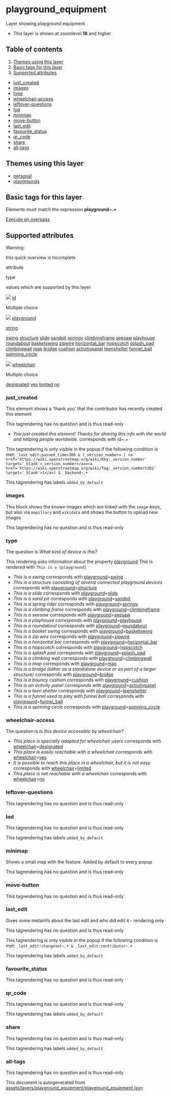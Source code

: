 [//]: # (WARNING: this file is automatically generated. Please find the sources at the bottom and edit those sources)

playground\_equipment
=====================

Layer showing playground equipment

*   This layer is shown at zoomlevel **18** and higher

Table of contents
-----------------

1.  [Themes using this layer](#-themes-using-this-layer-)
2.  [Basic tags for this layer](#-basic-tags-for-this-layer-)
3.  [Supported attributes](#-supported-attributes-)

*   [just\_created](#just_created)
*   [images](#images)
*   [type](#type)
*   [wheelchair-access](#wheelchair-access)
*   [leftover-questions](#leftover-questions)
*   [lod](#lod)
*   [minimap](#minimap)
*   [move-button](#move-button)
*   [last\_edit](#last_edit)
*   [favourite\_status](#favourite_status)
*   [qr\_code](#qr_code)
*   [share](#share)
*   [all-tags](#all-tags)

Themes using this layer
-----------------------

*   [personal](https://mapcomplete.org/personal)
*   [playgrounds](https://mapcomplete.org/playgrounds)

Basic tags for this layer
-------------------------

Elements must match the expression **playground~.+**

[Execute on overpass](http://overpass-turbo.eu/?Q=%5Bout%3Ajson%5D%5Btimeout%3A90%5D%3B%28%20%20%20%20nwr%5B%22playground%22%5D%28%7B%7Bbbox%7D%7D%29%3B%0A%29%3Bout%20body%3B%3E%3Bout%20skel%20qt%3B)

Supported attributes
--------------------

Warning:

this quick overview is incomplete

attribute

type

values which are supported by this layer

[![](https://mapcomplete.org/assets/svg/statistics.svg)](https://taginfo.openstreetmap.org/keys/id#values) [id](https://wiki.openstreetmap.org/wiki/Key:id)

Multiple choice

[![](https://mapcomplete.org/assets/svg/statistics.svg)](https://taginfo.openstreetmap.org/keys/playground#values) [playground](https://wiki.openstreetmap.org/wiki/Key:playground)

[string](../SpecialInputElements.md#string)

[swing](https://wiki.openstreetmap.org/wiki/Tag:playground%3Dswing) [structure](https://wiki.openstreetmap.org/wiki/Tag:playground%3Dstructure) [slide](https://wiki.openstreetmap.org/wiki/Tag:playground%3Dslide) [sandpit](https://wiki.openstreetmap.org/wiki/Tag:playground%3Dsandpit) [springy](https://wiki.openstreetmap.org/wiki/Tag:playground%3Dspringy) [climbingframe](https://wiki.openstreetmap.org/wiki/Tag:playground%3Dclimbingframe) [seesaw](https://wiki.openstreetmap.org/wiki/Tag:playground%3Dseesaw) [playhouse](https://wiki.openstreetmap.org/wiki/Tag:playground%3Dplayhouse) [roundabout](https://wiki.openstreetmap.org/wiki/Tag:playground%3Droundabout) [basketswing](https://wiki.openstreetmap.org/wiki/Tag:playground%3Dbasketswing) [zipwire](https://wiki.openstreetmap.org/wiki/Tag:playground%3Dzipwire) [horizontal\_bar](https://wiki.openstreetmap.org/wiki/Tag:playground%3Dhorizontal_bar) [hopscotch](https://wiki.openstreetmap.org/wiki/Tag:playground%3Dhopscotch) [splash\_pad](https://wiki.openstreetmap.org/wiki/Tag:playground%3Dsplash_pad) [climbingwall](https://wiki.openstreetmap.org/wiki/Tag:playground%3Dclimbingwall) [map](https://wiki.openstreetmap.org/wiki/Tag:playground%3Dmap) [bridge](https://wiki.openstreetmap.org/wiki/Tag:playground%3Dbridge) [cushion](https://wiki.openstreetmap.org/wiki/Tag:playground%3Dcushion) [activitypanel](https://wiki.openstreetmap.org/wiki/Tag:playground%3Dactivitypanel) [teenshelter](https://wiki.openstreetmap.org/wiki/Tag:playground%3Dteenshelter) [funnel\_ball](https://wiki.openstreetmap.org/wiki/Tag:playground%3Dfunnel_ball) [spinning\_circle](https://wiki.openstreetmap.org/wiki/Tag:playground%3Dspinning_circle)

[![](https://mapcomplete.org/assets/svg/statistics.svg)](https://taginfo.openstreetmap.org/keys/wheelchair#values) [wheelchair](https://wiki.openstreetmap.org/wiki/Key:wheelchair)

Multiple choice

[designated](https://wiki.openstreetmap.org/wiki/Tag:wheelchair%3Ddesignated) [yes](https://wiki.openstreetmap.org/wiki/Tag:wheelchair%3Dyes) [limited](https://wiki.openstreetmap.org/wiki/Tag:wheelchair%3Dlimited) [no](https://wiki.openstreetmap.org/wiki/Tag:wheelchair%3Dno)

### just\_created

This element shows a 'thank you' that the contributor has recently created this element

This tagrendering has no question and is thus read-only

*   _You just created this element! Thanks for sharing this info with the world and helping people worldwide._ corresponds with id~.+

This tagrendering is only visible in the popup if the following condition is met: `_last_edit:passed_time<300 & (_version_number= | <a href='https://wiki.openstreetmap.org/wiki/Key:_version_number' target='_blank'>_version_number</a>=<a href='https://wiki.openstreetmap.org/wiki/Tag:_version_number%3D1' target='_blank'>1</a>) & _backend~.+`

This tagrendering has labels `added_by_default`

### images

This block shows the known images which are linked with the `image`\-keys, but also via `mapillary` and `wikidata` and shows the button to upload new images

This tagrendering has no question and is thus read-only

### type

The question is _What kind of device is this?_

This rendering asks information about the property [playground](https://wiki.openstreetmap.org/wiki/Key:playground) This is rendered with `This is a {playground}`

*   _This is a swing_ corresponds with [playground](https://wiki.openstreetmap.org/wiki/Key:playground)\=[swing](https://wiki.openstreetmap.org/wiki/Tag:playground%3Dswing)
*   _This is a structure consisting of several connected playground devices_ corresponds with [playground](https://wiki.openstreetmap.org/wiki/Key:playground)\=[structure](https://wiki.openstreetmap.org/wiki/Tag:playground%3Dstructure)
*   _This is a slide_ corresponds with [playground](https://wiki.openstreetmap.org/wiki/Key:playground)\=[slide](https://wiki.openstreetmap.org/wiki/Tag:playground%3Dslide)
*   _This is a sand pit_ corresponds with [playground](https://wiki.openstreetmap.org/wiki/Key:playground)\=[sandpit](https://wiki.openstreetmap.org/wiki/Tag:playground%3Dsandpit)
*   _This is a spring rider_ corresponds with [playground](https://wiki.openstreetmap.org/wiki/Key:playground)\=[springy](https://wiki.openstreetmap.org/wiki/Tag:playground%3Dspringy)
*   _This is a climbing frame_ corresponds with [playground](https://wiki.openstreetmap.org/wiki/Key:playground)\=[climbingframe](https://wiki.openstreetmap.org/wiki/Tag:playground%3Dclimbingframe)
*   _This is a seesaw_ corresponds with [playground](https://wiki.openstreetmap.org/wiki/Key:playground)\=[seesaw](https://wiki.openstreetmap.org/wiki/Tag:playground%3Dseesaw)
*   _This is a playhouse_ corresponds with [playground](https://wiki.openstreetmap.org/wiki/Key:playground)\=[playhouse](https://wiki.openstreetmap.org/wiki/Tag:playground%3Dplayhouse)
*   _This is a roundabout_ corresponds with [playground](https://wiki.openstreetmap.org/wiki/Key:playground)\=[roundabout](https://wiki.openstreetmap.org/wiki/Tag:playground%3Droundabout)
*   _This is a basket swing_ corresponds with [playground](https://wiki.openstreetmap.org/wiki/Key:playground)\=[basketswing](https://wiki.openstreetmap.org/wiki/Tag:playground%3Dbasketswing)
*   _This is a zip wire_ corresponds with [playground](https://wiki.openstreetmap.org/wiki/Key:playground)\=[zipwire](https://wiki.openstreetmap.org/wiki/Tag:playground%3Dzipwire)
*   _This is a horizontal bar_ corresponds with [playground](https://wiki.openstreetmap.org/wiki/Key:playground)\=[horizontal\_bar](https://wiki.openstreetmap.org/wiki/Tag:playground%3Dhorizontal_bar)
*   _This is a hopscotch_ corresponds with [playground](https://wiki.openstreetmap.org/wiki/Key:playground)\=[hopscotch](https://wiki.openstreetmap.org/wiki/Tag:playground%3Dhopscotch)
*   _This is a splash pad_ corresponds with [playground](https://wiki.openstreetmap.org/wiki/Key:playground)\=[splash\_pad](https://wiki.openstreetmap.org/wiki/Tag:playground%3Dsplash_pad)
*   _This is a climbing wall_ corresponds with [playground](https://wiki.openstreetmap.org/wiki/Key:playground)\=[climbingwall](https://wiki.openstreetmap.org/wiki/Tag:playground%3Dclimbingwall)
*   _This is a map_ corresponds with [playground](https://wiki.openstreetmap.org/wiki/Key:playground)\=[map](https://wiki.openstreetmap.org/wiki/Tag:playground%3Dmap)
*   _This is a bridge (either as a standalone device or as part of a larger structure)_ corresponds with [playground](https://wiki.openstreetmap.org/wiki/Key:playground)\=[bridge](https://wiki.openstreetmap.org/wiki/Tag:playground%3Dbridge)
*   _This is a bouncy cushion_ corresponds with [playground](https://wiki.openstreetmap.org/wiki/Key:playground)\=[cushion](https://wiki.openstreetmap.org/wiki/Tag:playground%3Dcushion)
*   _This is an activity panel_ corresponds with [playground](https://wiki.openstreetmap.org/wiki/Key:playground)\=[activitypanel](https://wiki.openstreetmap.org/wiki/Tag:playground%3Dactivitypanel)
*   _This is a teen shelter_ corresponds with [playground](https://wiki.openstreetmap.org/wiki/Key:playground)\=[teenshelter](https://wiki.openstreetmap.org/wiki/Tag:playground%3Dteenshelter)
*   _This is a funnel used to play with funnel ball_ corresponds with [playground](https://wiki.openstreetmap.org/wiki/Key:playground)\=[funnel\_ball](https://wiki.openstreetmap.org/wiki/Tag:playground%3Dfunnel_ball)
*   _This is a spinning circle_ corresponds with [playground](https://wiki.openstreetmap.org/wiki/Key:playground)\=[spinning\_circle](https://wiki.openstreetmap.org/wiki/Tag:playground%3Dspinning_circle)

### wheelchair-access

The question is _Is this device accessible by wheelchair?_

*   _This place is specially adapted for wheelchair users_ corresponds with [wheelchair](https://wiki.openstreetmap.org/wiki/Key:wheelchair)\=[designated](https://wiki.openstreetmap.org/wiki/Tag:wheelchair%3Ddesignated)
*   _This place is easily reachable with a wheelchair_ corresponds with [wheelchair](https://wiki.openstreetmap.org/wiki/Key:wheelchair)\=[yes](https://wiki.openstreetmap.org/wiki/Tag:wheelchair%3Dyes)
*   _It is possible to reach this place in a wheelchair, but it is not easy_ corresponds with [wheelchair](https://wiki.openstreetmap.org/wiki/Key:wheelchair)\=[limited](https://wiki.openstreetmap.org/wiki/Tag:wheelchair%3Dlimited)
*   _This place is not reachable with a wheelchair_ corresponds with [wheelchair](https://wiki.openstreetmap.org/wiki/Key:wheelchair)\=[no](https://wiki.openstreetmap.org/wiki/Tag:wheelchair%3Dno)

### leftover-questions

This tagrendering has no question and is thus read-only

### lod

This tagrendering has no question and is thus read-only

This tagrendering has labels `added_by_default`

### minimap

Shows a small map with the feature. Added by default to every popup

This tagrendering has no question and is thus read-only

### move-button

This tagrendering has no question and is thus read-only

### last\_edit

Gives some metainfo about the last edit and who did edit it - rendering only

This tagrendering has no question and is thus read-only

This tagrendering is only visible in the popup if the following condition is met: `_last_edit:changeset~.+ & _last_edit:contributor~.+`

This tagrendering has labels `added_by_default`

### favourite\_status

This tagrendering has no question and is thus read-only

### qr\_code

This tagrendering has no question and is thus read-only

This tagrendering has labels `added_by_default`

### share

This tagrendering has no question and is thus read-only

This tagrendering has labels `added_by_default`

### all-tags

This tagrendering has no question and is thus read-only

This document is autogenerated from [assets/layers/playground\_equipment/playground\_equipment.json](https://github.com/pietervdvn/MapComplete/blob/develop/assets/layers/playground_equipment/playground_equipment.json)
